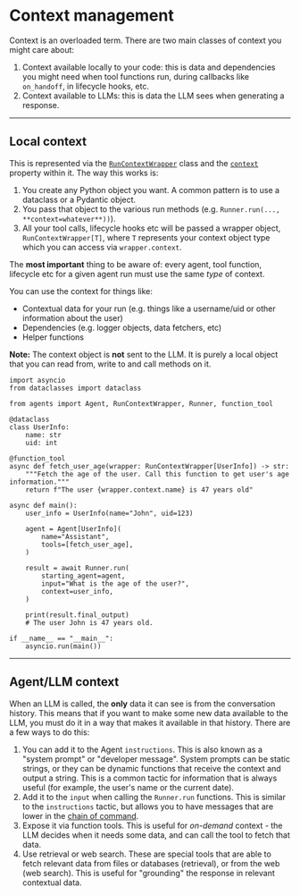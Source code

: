 # Context management

Context is an overloaded term. There are two main classes of context you might care about:

1.  Context available locally to your code: this is data and dependencies you might need when tool functions run, during callbacks like `on_handoff`, in lifecycle hooks, etc.
2.  Context available to LLMs: this is data the LLM sees when generating a response.

---

## Local context

This is represented via the [`RunContextWrapper`](../ref/run_context/#agents.run_context.RunContextWrapper) class and the [`context`](../ref/run_context/#agents.run_context.RunContextWrapper.context) property within it. The way this works is:

1.  You create any Python object you want. A common pattern is to use a dataclass or a Pydantic object.
2.  You pass that object to the various run methods (e.g. `Runner.run(..., **context=whatever**))`).
3.  All your tool calls, lifecycle hooks etc will be passed a wrapper object, `RunContextWrapper[T]`, where `T` represents your context object type which you can access via `wrapper.context`.

The **most important** thing to be aware of: every agent, tool function, lifecycle etc for a given agent run must use the same *type* of context.

You can use the context for things like:

* Contextual data for your run (e.g. things like a username/uid or other information about the user)
* Dependencies (e.g. logger objects, data fetchers, etc)
* Helper functions

**Note:** The context object is **not** sent to the LLM. It is purely a local object that you can read from, write to and call methods on it.

    import asyncio
    from dataclasses import dataclass

    from agents import Agent, RunContextWrapper, Runner, function_tool

    @dataclass
    class UserInfo:
        name: str
        uid: int

    @function_tool
    async def fetch_user_age(wrapper: RunContextWrapper[UserInfo]) -> str:
        """Fetch the age of the user. Call this function to get user's age information."""
        return f"The user {wrapper.context.name} is 47 years old"

    async def main():
        user_info = UserInfo(name="John", uid=123)

        agent = Agent[UserInfo](
            name="Assistant",
            tools=[fetch_user_age],
        )

        result = await Runner.run(
            starting_agent=agent,
            input="What is the age of the user?",
            context=user_info,
        )

        print(result.final_output)
        # The user John is 47 years old.

    if __name__ == "__main__":
        asyncio.run(main())

---

## Agent/LLM context

When an LLM is called, the **only** data it can see is from the conversation history. This means that if you want to make some new data available to the LLM, you must do it in a way that makes it available in that history. There are a few ways to do this:

1.  You can add it to the Agent `instructions`. This is also known as a "system prompt" or "developer message". System prompts can be static strings, or they can be dynamic functions that receive the context and output a string. This is a common tactic for information that is always useful (for example, the user's name or the current date).
2.  Add it to the `input` when calling the `Runner.run` functions. This is similar to the `instructions` tactic, but allows you to have messages that are lower in the [chain of command](https://cdn.openai.com/spec/model-spec-2024-05-08.html#follow-the-chain-of-command).
3.  Expose it via function tools. This is useful for *on-demand* context - the LLM decides when it needs some data, and can call the tool to fetch that data.
4.  Use retrieval or web search. These are special tools that are able to fetch relevant data from files or databases (retrieval), or from the web (web search). This is useful for "grounding" the response in relevant contextual data.